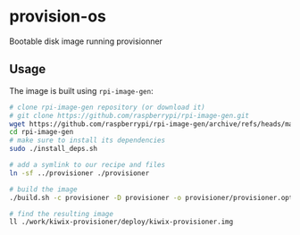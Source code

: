 # provision-os
Bootable disk image running provisionner

## Usage

The image is built using `rpi-image-gen`:

```sh
# clone rpi-image-gen repository (or download it)
# git clone https://github.com/raspberrypi/rpi-image-gen.git
wget https://github.com/raspberrypi/rpi-image-gen/archive/refs/heads/master.zip && unzip ./master.zip && rm -f ./master.zip && mv rpi-image-gen-master rpi-image-gen
cd rpi-image-gen
# make sure to install its dependencies
sudo ./install_deps.sh

# add a symlink to our recipe and files
ln -sf ../provisioner ./provisioner

# build the image
./build.sh -c provisioner -D provisioner -o provisioner/provisioner.options

# find the resulting image
ll ./work/kiwix-provisioner/deploy/kiwix-provisioner.img
```

